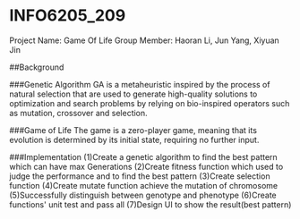 # INFO6205_209
Project Name: Game Of Life
Group Member: Haoran Li, Jun Yang, Xiyuan Jin

##Background

###Genetic Algorithm
GA is a metaheuristic inspired by the process of natural selection that are used to generate high-quality solutions to optimization and search problems by relying on bio-inspired operators such as mutation, crossover and selection.

###Game of Life
The game is a zero-player game, meaning that its evolution is determined by its initial state, requiring no further input.


###Implementation
(1)Create a genetic algorithm to find the best pattern which can have max Generations (2)Create fitness function which used to judge the performance and to find the best pattern (3)Create selection function (4)Create mutate function achieve the mutation of chromosome (5)Successfully distinguish between genotype and phenotype (6)Create functions' unit test and pass all (7)Design UI to show the result(best pattern)
